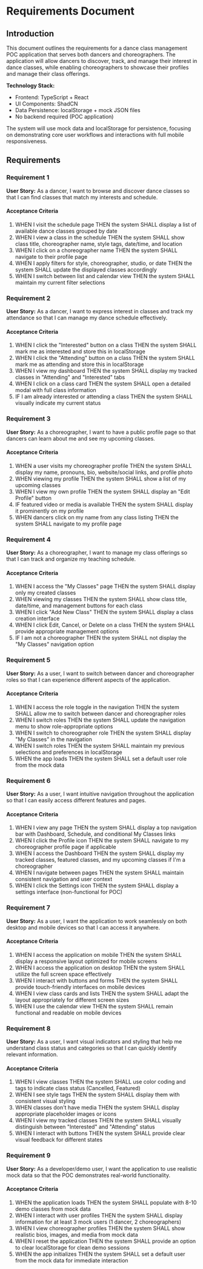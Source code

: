 # Requirements Document

## Introduction

This document outlines the requirements for a dance class management POC application that serves both dancers and choreographers. The application will allow dancers to discover, track, and manage their interest in dance classes, while enabling choreographers to showcase their profiles and manage their class offerings. 

**Technology Stack:**
- Frontend: TypeScript + React
- UI Components: ShadCN
- Data Persistence: localStorage + mock JSON files
- No backend required (POC application)

The system will use mock data and localStorage for persistence, focusing on demonstrating core user workflows and interactions with full mobile responsiveness.

## Requirements

### Requirement 1

**User Story:** As a dancer, I want to browse and discover dance classes so that I can find classes that match my interests and schedule.

#### Acceptance Criteria

1. WHEN I visit the schedule page THEN the system SHALL display a list of available dance classes grouped by date
2. WHEN I view a class in the schedule THEN the system SHALL show class title, choreographer name, style tags, date/time, and location
3. WHEN I click on a choreographer name THEN the system SHALL navigate to their profile page
4. WHEN I apply filters for style, choreographer, studio, or date THEN the system SHALL update the displayed classes accordingly
5. WHEN I switch between list and calendar view THEN the system SHALL maintain my current filter selections

### Requirement 2

**User Story:** As a dancer, I want to express interest in classes and track my attendance so that I can manage my dance schedule effectively.

#### Acceptance Criteria

1. WHEN I click the "Interested" button on a class THEN the system SHALL mark me as interested and store this in localStorage
2. WHEN I click the "Attending" button on a class THEN the system SHALL mark me as attending and store this in localStorage
3. WHEN I view my dashboard THEN the system SHALL display my tracked classes in "Attending" and "Interested" tabs
4. WHEN I click on a class card THEN the system SHALL open a detailed modal with full class information
5. IF I am already interested or attending a class THEN the system SHALL visually indicate my current status

### Requirement 3

**User Story:** As a choreographer, I want to have a public profile page so that dancers can learn about me and see my upcoming classes.

#### Acceptance Criteria

1. WHEN a user visits my choreographer profile THEN the system SHALL display my name, pronouns, bio, website/social links, and profile photo
2. WHEN viewing my profile THEN the system SHALL show a list of my upcoming classes
3. WHEN I view my own profile THEN the system SHALL display an "Edit Profile" button
4. IF featured video or media is available THEN the system SHALL display it prominently on my profile
5. WHEN dancers click on my name from any class listing THEN the system SHALL navigate to my profile page

### Requirement 4

**User Story:** As a choreographer, I want to manage my class offerings so that I can track and organize my teaching schedule.

#### Acceptance Criteria

1. WHEN I access the "My Classes" page THEN the system SHALL display only my created classes
2. WHEN viewing my classes THEN the system SHALL show class title, date/time, and management buttons for each class
3. WHEN I click "Add New Class" THEN the system SHALL display a class creation interface
4. WHEN I click Edit, Cancel, or Delete on a class THEN the system SHALL provide appropriate management options
5. IF I am not a choreographer THEN the system SHALL not display the "My Classes" navigation option

### Requirement 5

**User Story:** As a user, I want to switch between dancer and choreographer roles so that I can experience different aspects of the application.

#### Acceptance Criteria

1. WHEN I access the role toggle in the navigation THEN the system SHALL allow me to switch between dancer and choreographer roles
2. WHEN I switch roles THEN the system SHALL update the navigation menu to show role-appropriate options
3. WHEN I switch to choreographer role THEN the system SHALL display "My Classes" in the navigation
4. WHEN I switch roles THEN the system SHALL maintain my previous selections and preferences in localStorage
5. WHEN the app loads THEN the system SHALL set a default user role from the mock data

### Requirement 6

**User Story:** As a user, I want intuitive navigation throughout the application so that I can easily access different features and pages.

#### Acceptance Criteria

1. WHEN I view any page THEN the system SHALL display a top navigation bar with Dashboard, Schedule, and conditional My Classes links
2. WHEN I click the Profile icon THEN the system SHALL navigate to my choreographer profile page if applicable
3. WHEN I access the Dashboard THEN the system SHALL display my tracked classes, featured classes, and my upcoming classes if I'm a choreographer
4. WHEN I navigate between pages THEN the system SHALL maintain consistent navigation and user context
5. WHEN I click the Settings icon THEN the system SHALL display a settings interface (non-functional for POC)

### Requirement 7

**User Story:** As a user, I want the application to work seamlessly on both desktop and mobile devices so that I can access it anywhere.

#### Acceptance Criteria

1. WHEN I access the application on mobile THEN the system SHALL display a responsive layout optimized for mobile screens
2. WHEN I access the application on desktop THEN the system SHALL utilize the full screen space effectively
3. WHEN I interact with buttons and forms THEN the system SHALL provide touch-friendly interfaces on mobile devices
4. WHEN I view class cards and lists THEN the system SHALL adapt the layout appropriately for different screen sizes
5. WHEN I use the calendar view THEN the system SHALL remain functional and readable on mobile devices

### Requirement 8

**User Story:** As a user, I want visual indicators and styling that help me understand class status and categories so that I can quickly identify relevant information.

#### Acceptance Criteria

1. WHEN I view classes THEN the system SHALL use color coding and tags to indicate class status (Cancelled, Featured)
2. WHEN I see style tags THEN the system SHALL display them with consistent visual styling
3. WHEN classes don't have media THEN the system SHALL display appropriate placeholder images or icons
4. WHEN I view my tracked classes THEN the system SHALL visually distinguish between "Interested" and "Attending" status
5. WHEN I interact with buttons THEN the system SHALL provide clear visual feedback for different states

### Requirement 9

**User Story:** As a developer/demo user, I want the application to use realistic mock data so that the POC demonstrates real-world functionality.

#### Acceptance Criteria

1. WHEN the application loads THEN the system SHALL populate with 8-10 demo classes from mock data
2. WHEN I interact with user profiles THEN the system SHALL display information for at least 3 mock users (1 dancer, 2 choreographers)
3. WHEN I view choreographer profiles THEN the system SHALL show realistic bios, images, and media from mock data
4. WHEN I reset the application THEN the system SHALL provide an option to clear localStorage for clean demo sessions
5. WHEN the app initializes THEN the system SHALL set a default user from the mock data for immediate interaction